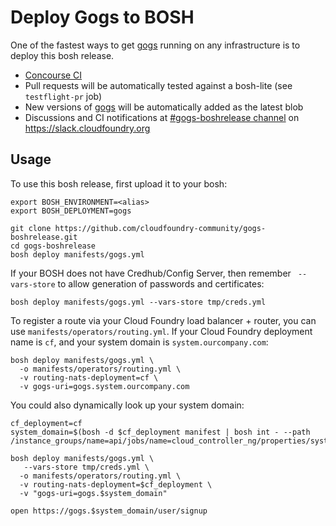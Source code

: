# Deploy Gogs to BOSH

One of the fastest ways to get [gogs](http://gogs.io/) running on any infrastructure is to deploy this bosh release.

* [Concourse CI](https://ci.starkandwayne.com/teams/main/pipelines/gogs-boshrelease?groups=gogs-boshrelease)
* Pull requests will be automatically tested against a bosh-lite (see `testflight-pr` job)
* New versions of [gogs](http://gogs.io/) will be automatically added as the latest blob
* Discussions and CI notifications at [#gogs-boshrelease channel](https://cloudfoundry.slack.com/messages/C6PMMSW3T/) on https://slack.cloudfoundry.org

## Usage

To use this bosh release, first upload it to your bosh:

```
export BOSH_ENVIRONMENT=<alias>
export BOSH_DEPLOYMENT=gogs

git clone https://github.com/cloudfoundry-community/gogs-boshrelease.git
cd gogs-boshrelease
bosh deploy manifests/gogs.yml
```

If your BOSH does not have Credhub/Config Server, then remember ` --vars-store` to allow generation of passwords and certificates:

```
bosh deploy manifests/gogs.yml --vars-store tmp/creds.yml
```

To register a route via your Cloud Foundry load balancer + router, you can use `manifests/operators/routing.yml`. If your Cloud Foundry deployment name is `cf`, and your system domain is `system.ourcompany.com`:

```
bosh deploy manifests/gogs.yml \
  -o manifests/operators/routing.yml \
  -v routing-nats-deployment=cf \
  -v gogs-uri=gogs.system.ourcompany.com
```

You could also dynamically look up your system domain:

```
cf_deployment=cf
system_domain=$(bosh -d $cf_deployment manifest | bosh int - --path /instance_groups/name=api/jobs/name=cloud_controller_ng/properties/system_domain)

bosh deploy manifests/gogs.yml \
   --vars-store tmp/creds.yml \
  -o manifests/operators/routing.yml \
  -v routing-nats-deployment=$cf_deployment \
  -v "gogs-uri=gogs.$system_domain"

open https://gogs.$system_domain/user/signup
```
